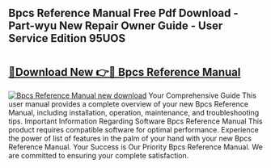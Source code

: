 ## Bpcs Reference Manual Free Pdf Download - Part-wyu New Repair Owner Guide - User Service Edition 95UOS

# <h2><a href="http://bc29995.oget.top/?id=Bpcs+Reference+Manual">🔗Download New 👉🔴 Bpcs Reference Manual</a></h2>

[![Bpcs Reference Manual new download](https://i.imgur.com/5g1atiW.png)](http://bc29995.oget.top/?id=Bpcs+Reference+Manual)
Your Comprehensive Guide This user manual provides a complete overview of your new Bpcs Reference Manual, including installation, operation, maintenance, and troubleshooting tips. Important Information Regarding Software Bpcs Reference Manual This product requires compatible software for optimal performance. Experience the power of list of features in the palm of your hand with your new Bpcs Reference Manual. Your Success is Our Priority Bpcs Reference Manual. We are committed to ensuring your complete satisfaction.
